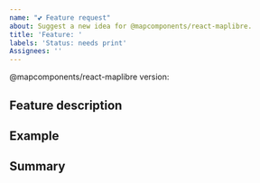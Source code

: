 ```yaml
---
name: "💕 Feature request"
about: Suggest a new idea for @mapcomponents/react-maplibre.
title: 'Feature: '
labels: 'Status: needs print'
Assignees: ''
---
```


<!--
  Please provide a clear and concise description of what the feature does.
-->


@mapcomponents/react-maplibre version:

## Feature description


## Example


## Summary

